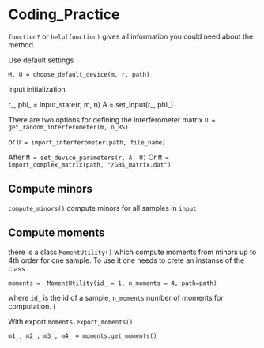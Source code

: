 # Coding_Practice
 
`function?` or `help(function)` gives all information you could need about the method.

Use default settings 

`M, U = choose_default_device(m, r, path)`

Input initialization

r_, phi_ = input_state(r, m, n) 
A = set_input(r_, phi_) 


There are two options for defining the interferometer matrix
`U = get_random_interferometer(m, n_BS)`

or 
`U = import_interferometer(path, file_name)`

After 
`M = set_device_parameters(r, A, U)`
Or 
`M = import_complex_matrix(path, "/GBS_matrix.dat")`

## Compute minors 

`compute_minors()`
compute minors for all samples in `input`

## Compute moments 


there is a class `MomentUtility()` which compute moments from minors up to 4th order for one sample. 
To use it one needs to crete an instanse of the class

`moments =  MomentUtility(id_ = 1, n_moments = 4, path=path) `

where `id_` is the id of a sample, `n_moments` number of moments for computation. (

With export
`moments.export_moments()`

`m1_, m2_, m3_, m4_ = moments.get_moments()`

